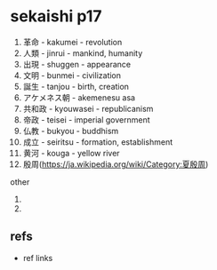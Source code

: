 # sekaishi p17

1. 革命 - kakumei - revolution
2. 人類 - jinrui - mankind, humanity
3. 出現 - shuggen - appearance
4. 文明 - bunmei - civilization
5. 誕生 - tanjou - birth, creation
6. アケメネス朝 - akemenesu asa
7. 共和政 - kyouwasei - republicanism
8. 帝政 - teisei - imperial government
9. 仏教 - bukyou - buddhism
10. 成立 - seiritsu - formation, establishment 
11. 黄河 - kouga - yellow river
12. 殷周(https://ja.wikipedia.org/wiki/Category:夏殷周)

other

1. 
2. 

## refs

- ref links

